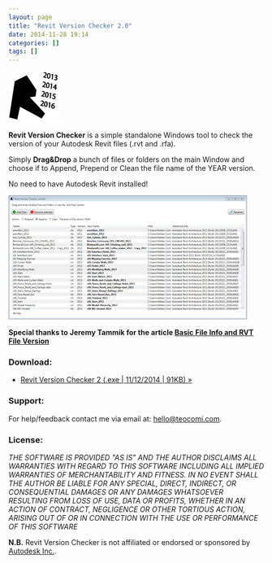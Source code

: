 ```yaml
---
layout: page
title: "Revit Version Checker 2.0"
date: 2014-11-28 19:14
categories: []
tags: []
---
```

[![logo](/assets/2014/11/logo.png)](/assets/2014/11/logo.png)

**Revit Version Checker** is a simple standalone Windows tool to check the version of your Autodesk Revit files (.rvt and .rfa).

Simply **Drag&Drop** a bunch of files or folders on the main Window and choose if to Append, Prepend or Clean the file name of the YEAR version.

No need to have Autodesk Revit installed!

[![Revit Version Checker v2.0.0.0](/assets/2014/11/2015-01-10-15_51_21-Revit-Version-Checker-v2.0.0.0-470x244.png)](/assets/2014/11/2015-01-10-15_51_21-Revit-Version-Checker-v2.0.0.0.png)

**Special thanks to Jeremy Tammik for the article [Basic File Info and RVT File Version](http://thebuildingcoder.typepad.com/blog/2013/01/basic-file-info-and-rvt-file-version.html)**

### Download:

* [Revit Version Checker 2 (.exe &#124; 11/12/2014 &#124; 91KB) »](/assets/RevitVersionChecker2.exe)

### Support:

For help/feedback contact me via email at: [hello@teocomi.com](mailto:hello@teocomi.com).

### License:

*THE SOFTWARE IS PROVIDED "AS IS" AND THE AUTHOR DISCLAIMS ALL WARRANTIES WITH REGARD TO THIS SOFTWARE INCLUDING ALL IMPLIED WARRANTIES OF MERCHANTABILITY AND FITNESS. IN NO EVENT SHALL THE AUTHOR BE LIABLE FOR ANY SPECIAL, DIRECT, INDIRECT, OR CONSEQUENTIAL DAMAGES OR ANY DAMAGES WHATSOEVER RESULTING FROM LOSS OF USE, DATA OR PROFITS, WHETHER IN AN ACTION OF CONTRACT, NEGLIGENCE OR OTHER TORTIOUS ACTION, ARISING OUT OF OR IN CONNECTION WITH THE USE OR PERFORMANCE OF THIS SOFTWARE*

**N.B.** Revit Version Checker is not affiliated or endorsed or sponsored by [Autodesk Inc.](http://www.autodesk.com/).
